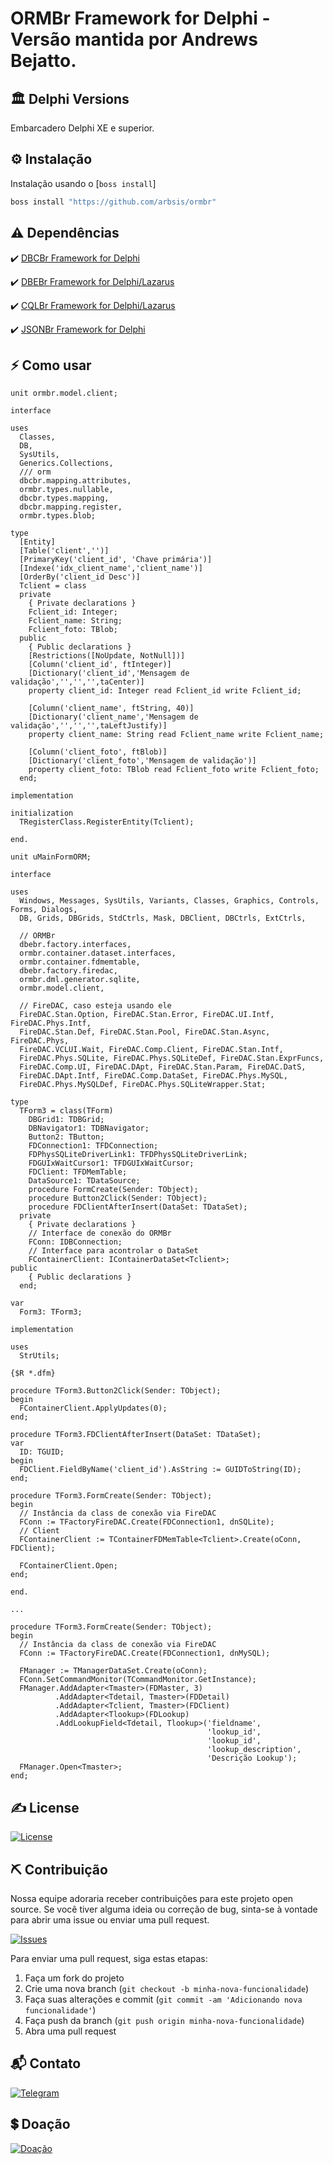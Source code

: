 # ORMBr Framework for Delphi - Versão mantida por Andrews Bejatto.

## 🏛 Delphi Versions
Embarcadero Delphi XE e superior.

## ⚙️ Instalação
Instalação usando o [`boss install`]
```sh
boss install "https://github.com/arbsis/ormbr"
```

## ⚠ Dependências

:heavy_check_mark: [DBCBr Framework for Delphi](https://github.com/arbsis/dbcbr)

:heavy_check_mark: [DBEBr Framework for Delphi/Lazarus](https://github.com/arbsis/dbebr)

:heavy_check_mark: [CQLBr Framework for Delphi/Lazarus](https://github.com/arbsis/cqlbr)

:heavy_check_mark: [JSONBr Framework for Delphi](https://github.com/arbsis/jsonbr)

## ⚡️ Como usar
```Delphi
unit ormbr.model.client;

interface

uses
  Classes, 
  DB, 
  SysUtils, 
  Generics.Collections, 
  /// orm 
  dbcbr.mapping.attributes,
  ormbr.types.nullable,
  dbcbr.types.mapping,
  dbcbr.mapping.register,
  ormbr.types.blob;

type
  [Entity]
  [Table('client','')]
  [PrimaryKey('client_id', 'Chave primária')]
  [Indexe('idx_client_name','client_name')]
  [OrderBy('client_id Desc')]
  Tclient = class
  private
    { Private declarations }
    Fclient_id: Integer;
    Fclient_name: String;
    Fclient_foto: TBlob;
  public
    { Public declarations }
    [Restrictions([NoUpdate, NotNull])]
    [Column('client_id', ftInteger)]
    [Dictionary('client_id','Mensagem de validação','','','',taCenter)]
    property client_id: Integer read Fclient_id write Fclient_id;

    [Column('client_name', ftString, 40)]
    [Dictionary('client_name','Mensagem de validação','','','',taLeftJustify)]
    property client_name: String read Fclient_name write Fclient_name;

    [Column('client_foto', ftBlob)]
    [Dictionary('client_foto','Mensagem de validação')]
    property client_foto: TBlob read Fclient_foto write Fclient_foto;
  end;

implementation

initialization
  TRegisterClass.RegisterEntity(Tclient);

end.
```

```Delphi
unit uMainFormORM;

interface

uses
  Windows, Messages, SysUtils, Variants, Classes, Graphics, Controls, Forms, Dialogs,
  DB, Grids, DBGrids, StdCtrls, Mask, DBClient, DBCtrls, ExtCtrls,

  // ORMBr
  dbebr.factory.interfaces,
  ormbr.container.dataset.interfaces,
  ormbr.container.fdmemtable,
  dbebr.factory.firedac,
  ormbr.dml.generator.sqlite,
  ormbr.model.client,

  // FireDAC, caso esteja usando ele
  FireDAC.Stan.Option, FireDAC.Stan.Error, FireDAC.UI.Intf, FireDAC.Phys.Intf,
  FireDAC.Stan.Def, FireDAC.Stan.Pool, FireDAC.Stan.Async, FireDAC.Phys,
  FireDAC.VCLUI.Wait, FireDAC.Comp.Client, FireDAC.Stan.Intf,
  FireDAC.Phys.SQLite, FireDAC.Phys.SQLiteDef, FireDAC.Stan.ExprFuncs,
  FireDAC.Comp.UI, FireDAC.DApt, FireDAC.Stan.Param, FireDAC.DatS,
  FireDAC.DApt.Intf, FireDAC.Comp.DataSet, FireDAC.Phys.MySQL,
  FireDAC.Phys.MySQLDef, FireDAC.Phys.SQLiteWrapper.Stat;

type
  TForm3 = class(TForm)
    DBGrid1: TDBGrid;
    DBNavigator1: TDBNavigator;
    Button2: TButton;
    FDConnection1: TFDConnection;
    FDPhysSQLiteDriverLink1: TFDPhysSQLiteDriverLink;
    FDGUIxWaitCursor1: TFDGUIxWaitCursor;
    FDClient: TFDMemTable;
    DataSource1: TDataSource;
    procedure FormCreate(Sender: TObject);
    procedure Button2Click(Sender: TObject);
    procedure FDClientAfterInsert(DataSet: TDataSet);
  private
    { Private declarations }
    // Interface de conexão do ORMBr
    FConn: IDBConnection;
    // Interface para acontrolar o DataSet
    FContainerClient: IContainerDataSet<Tclient>;
public
    { Public declarations }
  end;

var
  Form3: TForm3;

implementation

uses
  StrUtils;

{$R *.dfm}

procedure TForm3.Button2Click(Sender: TObject);
begin
  FContainerClient.ApplyUpdates(0);
end;

procedure TForm3.FDClientAfterInsert(DataSet: TDataSet);
var
  ID: TGUID;
begin
  FDClient.FieldByName('client_id').AsString := GUIDToString(ID);
end;

procedure TForm3.FormCreate(Sender: TObject);
begin
  // Instância da class de conexão via FireDAC
  FConn := TFactoryFireDAC.Create(FDConnection1, dnSQLite);
  // Client
  FContainerClient := TContainerFDMemTable<Tclient>.Create(oConn, FDClient);

  FContainerClient.Open;
end;

end.
```

```Delphi
...

procedure TForm3.FormCreate(Sender: TObject);
begin
  // Instância da class de conexão via FireDAC
  FConn := TFactoryFireDAC.Create(FDConnection1, dnMySQL);

  FManager := TManagerDataSet.Create(oConn);
  FConn.SetCommandMonitor(TCommandMonitor.GetInstance);
  FManager.AddAdapter<Tmaster>(FDMaster, 3)
          .AddAdapter<Tdetail, Tmaster>(FDDetail)
          .AddAdapter<Tclient, Tmaster>(FDClient)
          .AddAdapter<Tlookup>(FDLookup)
          .AddLookupField<Tdetail, Tlookup>('fieldname',
                                            'lookup_id',
                                            'lookup_id',
                                            'lookup_description',
                                            'Descrição Lookup');
  FManager.Open<Tmaster>;
end;
```

## ✍️ License
[![License](https://img.shields.io/badge/Licence-LGPL--3.0-blue.svg)](https://opensource.org/licenses/LGPL-3.0)

## ⛏️ Contribuição

Nossa equipe adoraria receber contribuições para este projeto open source. Se você tiver alguma ideia ou correção de bug, sinta-se à vontade para abrir uma issue ou enviar uma pull request.

[![Issues](https://img.shields.io/badge/Issues-channel-orange)](https://github.com/HashLoad/ormbr/issues)

Para enviar uma pull request, siga estas etapas:

1. Faça um fork do projeto
2. Crie uma nova branch (`git checkout -b minha-nova-funcionalidade`)
3. Faça suas alterações e commit (`git commit -am 'Adicionando nova funcionalidade'`)
4. Faça push da branch (`git push origin minha-nova-funcionalidade`)
5. Abra uma pull request

## 📬 Contato
[![Telegram](https://img.shields.io/badge/Telegram-channel-blue)](https://t.me/hashload)

## 💲 Doação
[![Doação](https://img.shields.io/badge/PagSeguro-contribua-green)](https://pag.ae/bglQrWD)
